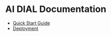 # AI DIAL Documentation

* [Quick Start Guide](https://github.com/epam/ai-dial/blob/documentation/quick-start.md)
* [Deployment](https://github.com/epam/ai-dial/tree/documentation/deployment)
